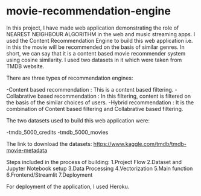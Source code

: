 # movie-recommendation-engine
In this project, I have made web application demonstrating the role of NEAREST NEIGHBOUR ALGORITHM in the web and music streaming apps. I used the Content Recommendation Engine to build this web application i.e. in this the movie will be recommended on the basis of similar genres. In short, we can say that it is a content based movie recommender system using cosine similarity. I used two datasets in it which were taken from TMDB website.

There are three types of recommendation engines:

-Content based recommendation : This is a content based filtering.
-Collabrative based recommendation : In this filtering, content is filtered on the basis of the similar choices of users.
-Hybrid recommendation : It is the combination of Content based filtering and Collabrative based filtering.

The two datasets used to build this web application were:

-tmdb_5000_credits
-tmdb_5000_movies

The link to download the datasets: https://www.kaggle.com/tmdb/tmdb-movie-metadata

Steps included in the process of building:
1.Project Flow
2.Dataset and Jupyter Notebook setup
3.Data Processing
4.Vectorization
5.Main function
6.Frontend/Streamlit
7.Deployment

For deployment of the application, I used Heroku.

